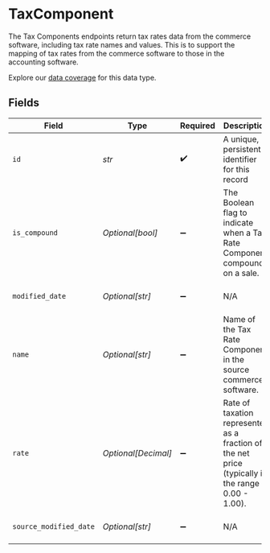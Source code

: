 # TaxComponent

The Tax Components endpoints return tax rates data from the commerce software, including tax rate names and values. This is to support the mapping of tax rates from the commerce software to those in the accounting software.

Explore our [data coverage](https://knowledge.codat.io/supported-features/commerce?view=tab-by-data-type&dataType=commerce-disputes) for this data type.


## Fields

| Field                                                                                             | Type                                                                                              | Required                                                                                          | Description                                                                                       | Example                                                                                           |
| ------------------------------------------------------------------------------------------------- | ------------------------------------------------------------------------------------------------- | ------------------------------------------------------------------------------------------------- | ------------------------------------------------------------------------------------------------- | ------------------------------------------------------------------------------------------------- |
| `id`                                                                                              | *str*                                                                                             | :heavy_check_mark:                                                                                | A unique, persistent identifier for this record                                                   | 13d946f0-c5d5-42bc-b092-97ece17923ab                                                              |
| `is_compound`                                                                                     | *Optional[bool]*                                                                                  | :heavy_minus_sign:                                                                                | The Boolean flag to indicate when a Tax Rate Component compounds on a sale.                       | true                                                                                              |
| `modified_date`                                                                                   | *Optional[str]*                                                                                   | :heavy_minus_sign:                                                                                | N/A                                                                                               | 2022-10-23 00:00:00 +0000 UTC                                                                     |
| `name`                                                                                            | *Optional[str]*                                                                                   | :heavy_minus_sign:                                                                                | Name of the Tax Rate Component in the source commerce software.                                   | Sales Tax                                                                                         |
| `rate`                                                                                            | *Optional[Decimal]*                                                                               | :heavy_minus_sign:                                                                                | Rate of taxation represented as a fraction of the net price (typically in the range 0.00 - 1.00). | 0.15                                                                                              |
| `source_modified_date`                                                                            | *Optional[str]*                                                                                   | :heavy_minus_sign:                                                                                | N/A                                                                                               | 2022-10-23 00:00:00 +0000 UTC                                                                     |